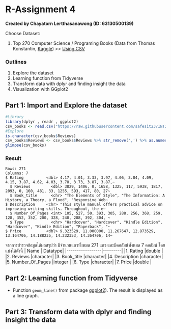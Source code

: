# R-Assignment 4

**Created by Chayatorn Lertthasanawong (ID: 63130500139)**
  
  Choose Dataset:
  1. Top 270 Computer Science / Programing Books (Data from Thomas Konstantin, [Kaggle](https://www.kaggle.com/thomaskonstantin/top-270-rated-computer-science-programing-books)) >> [Using CSV](https://raw.githubusercontent.com/safesit23/INT214-Statistics/main/datasets/prog_book.csv)

### Outlines
1. Explore the dataset
2. Learning function from Tidyverse
3. Transform data with dplyr and finding insight the data
4. Visualization with GGplot2

## Part 1: Import and Explore the dataset

```R
#Library
library(dplyr , readr , ggplot2)
csv_books <- read.csv("https://raw.githubusercontent.com/safesit23/INT214-Statistics/main/datasets/prog_book.csv")
#Explore
is.character(csv_books$Reviews)
csv_books$Reviews <- csv_books$Reviews %>% str_remove(',') %>% as.numeric()
glimpse(csv_books)
```

### Result

```{R}
Rows: 271
Columns: 7
$ Rating          <dbl> 4.17, 4.01, 3.33, 3.97, 4.06, 3.84, 4.09, 4.15, 3.87, 4.62, 4.03, 3.78, 3.73, 3.87, 3.87,~
  $ Reviews         <dbl> 3829, 1406, 0, 1658, 1325, 117, 5938, 1817, 2093, 0, 160, 481, 33, 1255, 593, 417, 80, 27~
  $ Book_title      <chr> "The Elements of Style", "The Information: A History, a Theory, a Flood", "Responsive Web~
$ Description     <chr> "This style manual offers practical advice on improving writing skills. Throughout, the e~
  $ Number_Of_Pages <int> 105, 527, 50, 393, 305, 288, 256, 368, 259, 128, 352, 352, 200, 328, 240, 288, 392, 304, ~
  $ Type            <chr> "Hardcover", "Hardcover", "Kindle Edition", "Hardcover", "Kindle Edition", "Paperback", "~
$ Price           <dbl> 9.323529, 11.000000, 11.267647, 12.873529, 13.164706, 14.188235, 14.232353, 14.364706, 14~
```
จากการสำรวจข้อมูลได้ผลสรุปว่า มีจำนวนแถวทั้งหมด 271 แถว และมีคอลัมน์ทั้งหมด 7 คอลัมน์ โดยแบ่งได้ดังนี้
|      Name       | Datatype|
|-----------------|---------|
|1. Rating          |double   |
|2. Reviews         |character|
|3. Book_title      |character|
|4. Description     |character|
|5. Number_Of_Pages |integer  |
|6. Type            |character|
|7. Price           |double   |
## Part 2: Learning function from Tidyverse
- Function `geom_line()` from package [ggplot2](https://ggplot2.tidyverse.org/reference/geom_path.html?q=geom%20_%20line)). The result is displayed as a line graph.
## Part 3: Transform data with dplyr and finding insight the data
